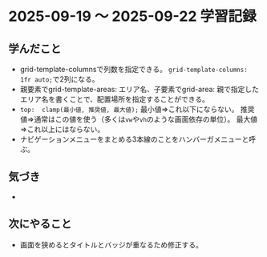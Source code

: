 # 2025-09-19 ～ 2025-09-22 学習記録

## 学んだこと
- grid-template-columnsで列数を指定できる。
  `grid-template-columns: 1fr auto;`で2列になる。
- 親要素でgrid-template-areas: エリア名、子要素でgrid-area: 親で指定したエリア名を書くことで、配置場所を指定することができる。
- `top:  clamp(最小値, 推奨値, 最大値);`
  最小値⇒これ以下にならない。
  推奨値⇒通常はこの値を使う（多くは`vw`や`vh`のような画面依存の単位）。
  最大値⇒これ以上にはならない。
- ナビゲーションメニューをまとめる3本線のことをハンバーガメニューと呼ぶ。

## 気づき
- 

## 次にやること
- 画面を狭めるとタイトルとバッジが重なるため修正する。